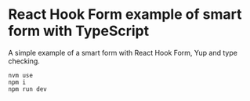 # React Hook Form example of smart form with TypeScript

A simple example of a smart form with React Hook Form, Yup and type checking.

```
nvm use
npm i
npm run dev
```
